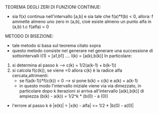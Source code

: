 TEOREMA DEGLI ZERI DI FUNZIONI CONTINUE:
- sia f(x) continua nell'intervallo [a,b] e sia tale che f(a)*f(b) < 0, allora:
f ammette almeno uno zero in (a,b), cioè esiste almeno un punto alfa in (a,b) t.c f(alfa) = 0

METODO DI BISEZIONE:
- tale metodo si basa sul teorema citato sopra
- questo metodo consiste nel generare nel generare una successione di sottointervalli I(1) = [a1,b1] .... I(k) = [a(k),b(k)]
In particolare:
1) si determina al passo k --> c(k) = 1/2(a(k-1) + b(k-1))
2) si calcola f(c(k)), se viene =0 allora c(k) è la radice alfa cercata,altrimenti:
    - se f(a(k-1))*f(c(k)) < 0 --> si pone b(k) = c(k) e a(k) = a(k-1)
    - in questo modo l'intervallo iniziale viene via via dimezzato, in particolare dopo k iterazioni si arriva all'intervallo [a(k),b(k)] 
      di ampiezza (b(k) - a(k)) = 1/2^k * (b(0) - a (0))
- l'errore al passo k è |e(k)| = |x(k) - alfa| <= 1/2 * |b(0) - a(0)|

